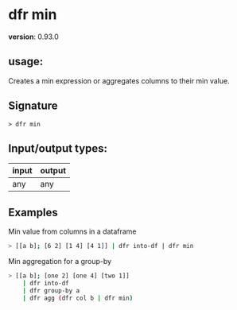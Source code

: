 # dfr min

**version**: 0.93.0

## **usage**:

Creates a min expression or aggregates columns to their min value.

## Signature

`> dfr min `

## Input/output types:

| input | output |
| ----- | ------ |
| any   | any    |

## Examples

Min value from columns in a dataframe

```bash
> [[a b]; [6 2] [1 4] [4 1]] | dfr into-df | dfr min
```

Min aggregation for a group-by

```bash
> [[a b]; [one 2] [one 4] [two 1]]
    | dfr into-df
    | dfr group-by a
    | dfr agg (dfr col b | dfr min)
```
